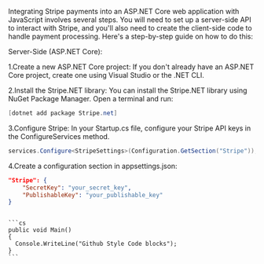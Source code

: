 Integrating Stripe payments into an ASP.NET Core web application with JavaScript involves several steps. You will need to set up a server-side API to interact with Stripe, and you'll also need to create the client-side code to handle payment processing. Here's a step-by-step guide on how to do this:


Server-Side (ASP.NET Core):

1.Create a new ASP.NET Core project: If you don't already have an ASP.NET Core project, create one using Visual Studio or the .NET CLI.

2.Install the Stripe.NET library: You can install the Stripe.NET library using NuGet Package Manager. Open a terminal and run:
```c#
[dotnet add package Stripe.net]
```

3.Configure Stripe: In your Startup.cs file, configure your Stripe API keys in the ConfigureServices method.
```c#
services.Configure<StripeSettings>(Configuration.GetSection("Stripe"));
```

4.Create a configuration section in appsettings.json:

```json
"Stripe": {
    "SecretKey": "your_secret_key",
    "PublishableKey": "your_publishable_key"
}
```
<pre lang="no-highlight"><code>
```cs
public void Main()
{
  Console.WriteLine("Github Style Code blocks");
}
```
</code></pre>
